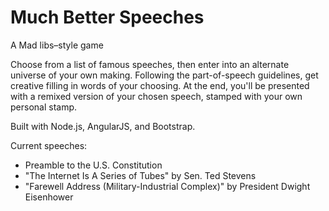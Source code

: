 # Much Better Speeches
A Mad libs–style game

Choose from a list of famous speeches, then enter into an alternate universe of your own making. Following the part-of-speech guidelines, get creative filling in words of your choosing. At the end, you'll be presented with a remixed version of your chosen speech, stamped with your own personal stamp.

Built with Node.js, AngularJS, and Bootstrap.

Current speeches:
* Preamble to the U.S. Constitution
* "The Internet Is A Series of Tubes" by Sen. Ted Stevens
* "Farewell Address (Military-Industrial Complex)" by President Dwight Eisenhower
